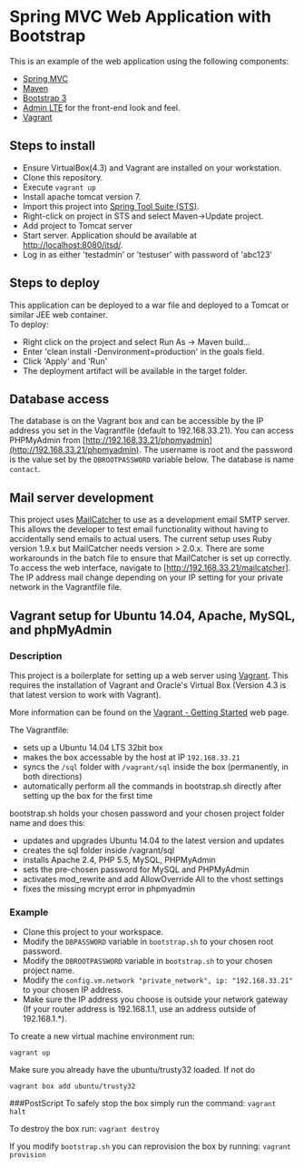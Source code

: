 # Spring MVC Web Application with Bootstrap
This is an example of the web application using the following components:
* [Spring MVC](http://docs.spring.io/spring/docs/current/spring-framework-reference/html/mvc.html)
* [Maven](http://maven.apache.org/)
* [Bootstrap 3](http://getbootstrap.com/)
* [Admin LTE](https://almsaeedstudio.com/preview) for the front-end look and feel.
* [Vagrant](http://www.vagrantup.com)

## Steps to install
* Ensure VirtualBox(4.3) and Vagrant are installed on your workstation.
* Clone this repository.
* Execute ```vagrant up```
* Install apache tomcat version 7.
* Import this project into [Spring Tool Suite (STS)](https://spring.io/tools).
* Right-click on project in STS and select Maven->Update project.
* Add project to Tomcat server
* Start server.  Application should be available at [http://localhost:8080/itsd/](http://localhost:8080/itsd/).
* Log in as either 'testadmin' or 'testuser' with password of 'abc123'

## Steps to deploy
This application can be deployed to a war file and deployed to a Tomcat or similar JEE web container.  
To deploy:
* Right click on the project and select Run As -> Maven build...
* Enter 'clean install -Denvironment=production' in the goals field.  
* Click 'Apply' and 'Run'
* The deployment artifact will be available in the target folder.

## Database access
The database is on the Vagrant box and can be accessible by the IP address you set in the Vagrantfile (default to 192.168.33.21).
You can access PHPMyAdmin from [http://192.168.33.21/phpmyadmin](http://192.168.33.21/phpmyadmin).  The username is root and the password is the value set by the ```DBROOTPASSWORD``` variable below.  The database is name ```contact```.

## Mail server development
This project uses [MailCatcher](https://mailcatcher.me) to use as a development email SMTP server.  This allows the developer to test email functionality without having to accidentally send emails to actual users.  The current setup uses Ruby version 1.9.x but MailCatcher needs
version > 2.0.x.  There are some workarounds in the batch file to ensure that MailCatcher is set up correctly.  To access the web interface,
navigate to [http://192.168.33.21/mailcatcher]. The IP address mail change depending on your IP setting for your private network in the Vagrantfile
file.

## Vagrant setup for Ubuntu 14.04, Apache, MySQL, and phpMyAdmin

### Description
This project is a boilerplate for setting up a web server using [Vagrant](http://www.vagrantup.com).  This requires the installation of Vagrant
and Oracle's Virtual Box (Version 4.3 is that latest version to work with Vagrant).

More information can be found on the [Vagrant - Getting Started](https://www.vagrantup.com/docs/getting-started/) web page.

The Vagrantfile:
* sets up a Ubuntu 14.04 LTS 32bit box
* makes the box accessable by the host at IP ```192.168.33.21```
* syncs the ```/sql``` folder with ```/vagrant/sql``` inside the box (permanently, in both directions)
* automatically perform all the commands in bootstrap.sh directly after setting up the box for the first time

bootstrap.sh holds your chosen password and your chosen project folder name and does this:

* updates and upgrades Ubuntu 14.04 to the latest version and updates
* creates the sql folder inside /vagrant/sql
* installs Apache 2.4, PHP 5.5, MySQL, PHPMyAdmin
* sets the pre-chosen password for MySQL and PHPMyAdmin
* activates mod_rewrite and add AllowOverride All to the vhost settings
* fixes the missing mcrypt error in phpmyadmin

### Example
* Clone this project to your workspace. 
* Modify the ```DBPASSWORD``` variable in ```bootstrap.sh``` to your chosen root password. 
* Modify the ```DBROOTPASSWORD``` variable in ```bootstrap.sh``` to your chosen project name. 
* Modify the ```config.vm.network "private_network", ip: "192.168.33.21"``` to your chosen IP address.
* Make sure the IP address you choose is outside your network gateway (If your router address is 192.168.1.1, use an address outside of 192.168.1.*).

To create a new virtual machine environment run:
```
vagrant up
```

Make sure you already have the ubuntu/trusty32 loaded.  If not do
```
vagrant box add ubuntu/trusty32
```

###PostScript
To safely stop the box simply run the command:
```vagrant halt```

To destroy the box run:
```vagrant destroy```

If you modify ```bootstrap.sh``` you can reprovision the box by running:
```vagrant provision```

